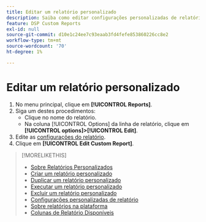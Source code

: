```yaml
---
title: Editar um relatório personalizado
description: Saiba como editar configurações personalizadas de relatórios.
feature: DSP Custom Reports
exl-id: null
source-git-commit: d10e1c24ee7c93eaab3fd4fefe853860226cc8e2
workflow-type: tm+mt
source-wordcount: '70'
ht-degree: 1%

---
```



# Editar um relatório personalizado

1. No menu principal, clique em **[!UICONTROL Reports]**.
1. Siga um destes procedimentos:
   * Clique no nome do relatório.
   * Na coluna [!UICONTROL Options] da linha de relatório, clique em **[!UICONTROL options]>[!UICONTROL Edit]**.
1. Edite as [configurações do relatório](/help/dsp/reports/report-settings.md).
1. Clique em **[!UICONTROL Edit Custom Report]**.

>[!MORELIKETHIS]
>
>* [Sobre Relatórios Personalizados](/help/dsp/reports/report-about.md)
>* [Criar um relatório personalizado](/help/dsp/reports/report-create.md)
>* [Duplicar um relatório personalizado](/help/dsp/reports/report-copy.md)
>* [Executar um relatório personalizado](/help/dsp/reports/report-run-now.md)
>* [Excluir um relatório personalizado](/help/dsp/reports/report-delete.md)
>* [Configurações personalizadas de relatório](/help/dsp/reports/report-settings.md)
>* [Sobre relatórios na plataforma](/help/dsp/campaign-management/reports/campaign-reports-about.md)
>* [Colunas de Relatório Disponíveis](/help/dsp/reports/report-columns.md)

